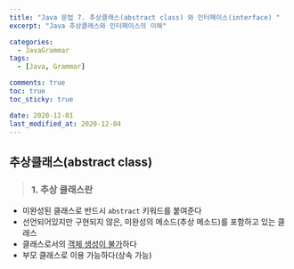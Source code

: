 ```yaml
---
title: "Java 문법 7. 추상클래스(abstract class) 와 인터페이스(interface) "
excerpt: "Java 추상클래스와 인터페이스의 이해"

categories:
  - JavaGrammar
tags:
  - [Java, Grammar]

comments: true
toc: true
toc_sticky: true

date: 2020-12-01
last_modified_at: 2020-12-04
---
```


## 추상클래스(abstract class)

> ### 1. 추상 클래스란

- 미완성된 클래스로 반드시 `abstract` 키워드를 붙여준다
- 선언되어있지만 구현되지 않은, 미완성의 메소드(추상 메소드)를 포함하고 있는 클래스
- 클래스로서의 <u>객체 생성이 불가</u>하다
- 부모 클래스로 이용 가능하다(상속 가능)
